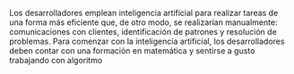 Los desarrolladores emplean inteligencia artificial para realizar tareas de una forma más eficiente
 que, de otro modo, se realizarían manualmente: comunicaciones con clientes, identificación de patrones
  y resolución de problemas. Para comenzar con la inteligencia artificial, los desarrolladores deben
contar con una formación en matemática y sentirse a gusto trabajando con algoritmo